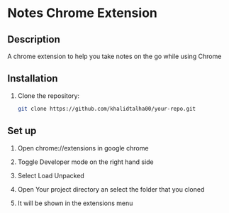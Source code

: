 # Notes Chrome Extension

## Description
A chrome extension to help you take notes on the go while using Chrome



## Installation
1. Clone the repository:
   ```bash
   git clone https://github.com/khalidtalha00/your-repo.git

## Set up

1. Open chrome://extensions in google chrome

2. Toggle Developer mode on the right hand side

3. Select Load Unpacked

4.  Open Your project directory an select the folder that you cloned

3. It will be shown in the extensions menu

